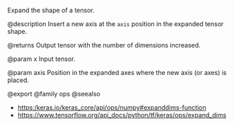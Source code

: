 Expand the shape of a tensor.

@description
Insert a new axis at the `axis` position in the expanded tensor shape.

@returns
    Output tensor with the number of dimensions increased.

@param x
Input tensor.

@param axis
Position in the expanded axes where the new axis
(or axes) is placed.

@export
@family ops
@seealso
+ <https:/keras.io/keras_core/api/ops/numpy#expanddims-function>
+ <https://www.tensorflow.org/api_docs/python/tf/keras/ops/expand_dims>
